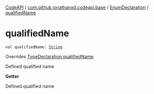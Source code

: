 [CodeAPI](../../index.md) / [com.github.jonathanxd.codeapi.base](../index.md) / [EnumDeclaration](index.md) / [qualifiedName](.)

# qualifiedName

`val qualifiedName: `[`String`](https://kotlinlang.org/api/latest/jvm/stdlib/kotlin/-string/index.html)

Overrides [TypeDeclaration.qualifiedName](../-type-declaration/qualified-name.md)

Defined qualified name

**Getter**

Defined qualified name

